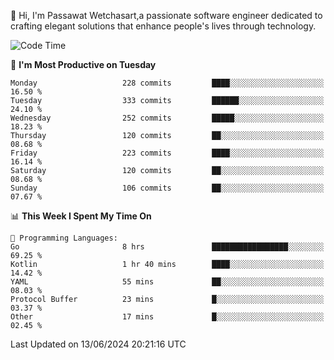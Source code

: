 
👋 Hi, I'm Passawat Wetchasart,a passionate software engineer dedicated to crafting elegant solutions that enhance people's lives through technology.


<!--START_SECTION:waka-->
![Code Time](http://img.shields.io/badge/Code%20Time-1%2C666%20hrs%2026%20mins-blue)

📅 **I'm Most Productive on Tuesday** 

```text
Monday                   228 commits         ████░░░░░░░░░░░░░░░░░░░░░   16.50 % 
Tuesday                  333 commits         ██████░░░░░░░░░░░░░░░░░░░   24.10 % 
Wednesday                252 commits         █████░░░░░░░░░░░░░░░░░░░░   18.23 % 
Thursday                 120 commits         ██░░░░░░░░░░░░░░░░░░░░░░░   08.68 % 
Friday                   223 commits         ████░░░░░░░░░░░░░░░░░░░░░   16.14 % 
Saturday                 120 commits         ██░░░░░░░░░░░░░░░░░░░░░░░   08.68 % 
Sunday                   106 commits         ██░░░░░░░░░░░░░░░░░░░░░░░   07.67 % 
```


📊 **This Week I Spent My Time On** 

```text
💬 Programming Languages: 
Go                       8 hrs               █████████████████░░░░░░░░   69.25 % 
Kotlin                   1 hr 40 mins        ████░░░░░░░░░░░░░░░░░░░░░   14.42 % 
YAML                     55 mins             ██░░░░░░░░░░░░░░░░░░░░░░░   08.03 % 
Protocol Buffer          23 mins             █░░░░░░░░░░░░░░░░░░░░░░░░   03.37 % 
Other                    17 mins             █░░░░░░░░░░░░░░░░░░░░░░░░   02.45 % 
```


 Last Updated on 13/06/2024 20:21:16 UTC
<!--END_SECTION:waka-->

<!--
**markpassawat/markpassawat** is a ✨ _special_ ✨ repository because its `README.md` (this file) appears on your GitHub profile.

Here are some ideas to get you started:

- 🔭 I’m currently working on ...
- 🌱 I’m currently learning ...
- 👯 I’m looking to collaborate on ...
- 🤔 I’m looking for help with ...
- 💬 Ask me about ...
- 📫 How to reach me: ...
- 😄 Pronouns: He/Him
- ⚡ Fun fact: ...
-->
